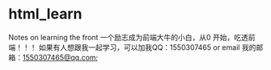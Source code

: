 # html_learn
Notes on learning the front
一个励志成为前端大牛的小白，从0 开始，吃透前端！！！
如果有人想跟我一起学习，可以加我QQ：1550307465 or email 我的邮箱：1550307465@qq.com;
